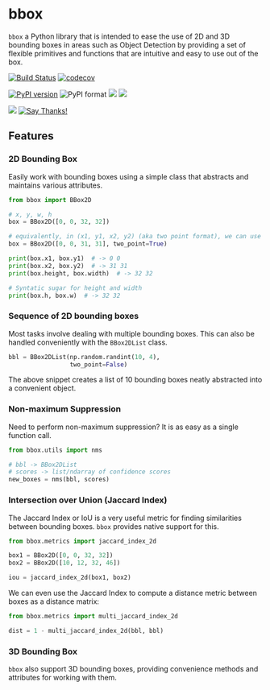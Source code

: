 # bbox

`bbox` a Python library that is intended to ease the use of 2D and 3D bounding boxes in areas such as Object Detection by providing a set of flexible primitives and functions that are intuitive and easy to use out of the box.

[![Build Status](https://travis-ci.org/varunagrawal/bbox.svg?branch=master)](https://travis-ci.org/varunagrawal/bbox)
[![codecov](https://codecov.io/gh/varunagrawal/bbox/branch/master/graph/badge.svg)](https://codecov.io/gh/varunagrawal/bbox)


[![PyPI version](https://badge.fury.io/py/bbox.svg)](https://badge.fury.io/py/bbox)
![PyPI format](https://img.shields.io/pypi/format/bbox.svg)
![](https://img.shields.io/pypi/status/bbox.svg)
![](https://img.shields.io/pypi/pyversions/bbox.svg)


![](https://img.shields.io/pypi/l/bbox.svg)
[![Say Thanks!](https://img.shields.io/badge/Say%20Thanks-!-1EAEDB.svg)](https://saythanks.io/to/varunagrawal)


## Features

### 2D Bounding Box

Easily work with bounding boxes using a simple class that abstracts and maintains various attributes.

```python
from bbox import BBox2D

# x, y, w, h
box = BBox2D([0, 0, 32, 32])

# equivalently, in (x1, y1, x2, y2) (aka two point format), we can use
box = BBox2D([0, 0, 31, 31], two_point=True)

print(box.x1, box.y1)  # -> 0 0
print(box.x2, box.y2)  # -> 31 31
print(box.height, box.width)  # -> 32 32

# Syntatic sugar for height and width
print(box.h, box.w)  # -> 32 32
```
### Sequence of 2D bounding boxes

Most tasks involve dealing with multiple bounding boxes. This can also be handled conveniently with the `BBox2DList` class.

```python
bbl = BBox2DList(np.random.randint(10, 4),
                 two_point=False)
```

The above snippet creates a list of 10 bounding boxes neatly abstracted into a convenient object.

### Non-maximum Suppression

Need to perform non-maximum suppression? It is as easy as a single function call.
```python
from bbox.utils import nms

# bbl -> BBox2DList
# scores -> list/ndarray of confidence scores
new_boxes = nms(bbl, scores)
```

### Intersection over Union (Jaccard Index)

The Jaccard Index or IoU is a very useful metric for finding similarities between bounding boxes. `bbox` provides native support for this.

```python
from bbox.metrics import jaccard_index_2d

box1 = BBox2D([0, 0, 32, 32])
box2 = BBox2D([10, 12, 32, 46])

iou = jaccard_index_2d(box1, box2)
```

We can even use the Jaccard Index to compute a distance metric between boxes as a distance matrix:

```python
from bbox.metrics import multi_jaccard_index_2d

dist = 1 - multi_jaccard_index_2d(bbl, bbl)
```

### 3D Bounding Box

`bbox` also support 3D bounding boxes, providing convenience methods and attributes for working with them.
